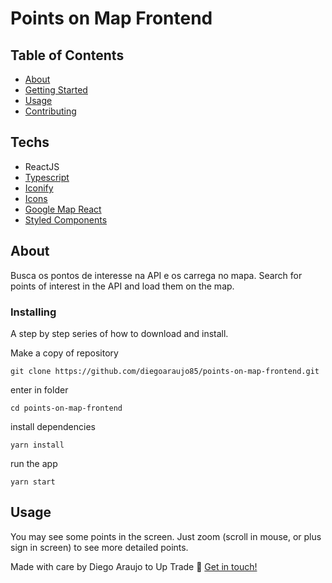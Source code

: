# Points on Map Frontend

## Table of Contents

- [About](#about)
- [Getting Started](#getting_started)
- [Usage](#usage)
- [Contributing](../CONTRIBUTING.md)

## Techs
- ReactJS
- [Typescript](https://www.typescriptlang.org/)
- [Iconify](https://github.com/iconify/iconify-react)
- [Icons](https://iconify.design/icon-sets/)
- [Google Map React](https://github.com/google-map-react/google-map-react)
- [Styled Components](https://www.styled-components.com/)

## About <a name = "about"></a>

Busca os pontos de interesse na API e os carrega no mapa.
Search for points of interest in the API and load them on the map.

### Installing

A step by step series of how to download and install.

Make a copy of repository

```
git clone https://github.com/diegoaraujo85/points-on-map-frontend.git
```

enter in folder

```
cd points-on-map-frontend
```

install dependencies

```
yarn install
```

run the app

```
yarn start
```

## Usage <a name = "usage"></a>

You may see some points in the screen. Just zoom (scroll in mouse, or plus sign in screen) to see more detailed points.


Made with care by Diego Araujo to Up Trade :wave: [Get in touch!](https://www.linkedin.com/in/diegooliveiradearaujo)
